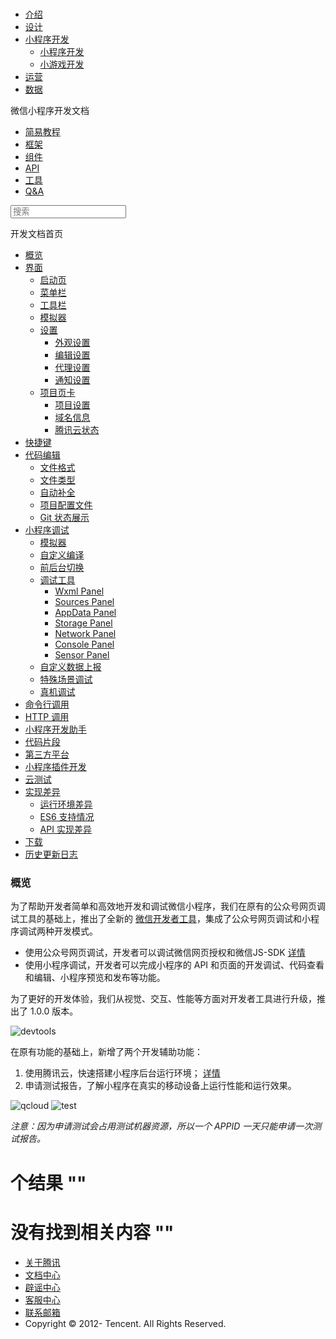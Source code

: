 <div class="book with-summary">

<div class="head">

<div class="head_box">

# [](javascript:; "_('微信公众平台 小程序')")

<div class="header_ctrls">

*   [介绍](https://mp.weixin.qq.com/debug/wxadoc/introduction/index.html)
*   [设计](https://mp.weixin.qq.com/debug/wxadoc/design/index.html)
*   [小程序开发](javascript:;)
    *   [小程序开发](https://mp.weixin.qq.com/debug/wxadoc/dev/index.html)
    *   [小游戏开发](https://mp.weixin.qq.com/debug/wxagame/dev/index.html)
*   [运营](https://mp.weixin.qq.com/debug/wxadoc/product/index.html)
*   [数据](https://mp.weixin.qq.com/debug/wxadoc/analysis/index.html)

</div>

</div>

</div>

<div class="sub_nav_box">

<div class="sub_nav_inner">

<div class="book-summary-opr" id="js-book-summary-opr"><a class="book-summary-btn"></a></div>

<div class="top_sub_nav">

<div class="top_title_wap"><span class="icon_title icon_dev"></span>

微信小程序开发文档

</div>

*   [简易教程](../)
*   [框架](../framework/MINA.html)
*   [组件](../component/)
*   [API](../api/)
*   [工具](devtools.html)
*   [Q&A](../qa.html)

</div>

<div id="book-search-input" role="search">

<form><label for="search-input" class="search-icon" id="js-search-icon"></label><input type="text" id="search-input" name="search-input" placeholder="搜索"> </form>

</div>

</div>

</div>

<div class="book-summary">

<div class="book-summary-home" id="js-summary-home"><a><span class="icon_home_s icon_dev"></span><span class="s_title_2">开发文档首页</span></a></div>

<nav role="navigation">

*   [概览](devtools.html)
*   [界面](page.html)
    *   [启动页](page.html#启动页)
    *   [菜单栏](page.html#菜单栏)
    *   [工具栏](page.html#工具栏)
    *   [模拟器](page.html#模拟器)
    *   [设置](settings.html)
        *   [外观设置](settings.html#外观设置)
        *   [编辑设置](settings.html#编辑设置)
        *   [代理设置](settings.html#代理设置)
        *   [通知设置](settings.html#通知设置)
    *   [项目页卡](project.html)
        *   [项目设置](project.html#项目设置)
        *   [域名信息](project.html#域名信息)
        *   [腾讯云状态](project.html#腾讯云状态)
*   [快捷键](shortcut.html)
*   [代码编辑](edit.html)
    *   [文件格式](edit.html#文件格式)
    *   [文件类型](edit.html#文件支持)
    *   [自动补全](edit.html#自动补全)
    *   [项目配置文件](edit.html#项目配置文件)
    *   [Git 状态展示](edit.html#git-状态展示)
*   [小程序调试](debug.html)
    *   [模拟器](debug.html#模拟器)
    *   [自定义编译](debug.html#自定义编译)
    *   [前后台切换](debug.html#前后台切换)
    *   [调试工具](debug.html#调试工具)
        *   [Wxml Panel](debug.html#wxml-panel)
        *   [Sources Panel](debug.html#sources-panel)
        *   [AppData Panel](debug.html#appdata-panel)
        *   [Storage Panel](debug.html#storage-panel)
        *   [Network Panel](debug.html#network-panel)
        *   [Console Panel](debug.html#console-panel)
        *   [Sensor Panel](debug.html#sensor-panel)
    *   [自定义数据上报](debug.html#自定义数据上报)
    *   [特殊场景调试](different.html)
    *   [真机调试](remote-debug.html)
*   [命令行调用](cli.html)
*   [HTTP 调用](http.html)
*   [小程序开发助手](mydev.html)
*   [代码片段](minicode.html)
*   [第三方平台](ext.html)
*   [小程序插件开发](plugin.html)
*   [云测试](monkey-test.html)
*   [实现差异](details.html)
    *   [运行环境差异](details.html#运行环境差异)
    *   [ES6 支持情况](details.html#客户端es6-api-支持情况)
    *   [API 实现差异](notsupport.html)
*   [下载](download.html)
*   [历史更新日志](uplog.html)

</nav>

</div>

<div class="book-body">

<div class="body-inner">

<div class="page-wrapper" tabindex="-1" role="main">

<div class="page-inner">

<div id="book-search-results">

<div class="search-noresults">

<section class="normal markdown-section">

### 概览

为了帮助开发者简单和高效地开发和调试微信小程序，我们在原有的公众号网页调试工具的基础上，推出了全新的 [微信开发者工具](download.html)，集成了公众号网页调试和小程序调试两种开发模式。

*   使用公众号网页调试，开发者可以调试微信网页授权和微信JS-SDK [详情](https://mp.weixin.qq.com/wiki?t=resource/res_main&id=mp1421141115)
*   使用小程序调试，开发者可以完成小程序的 API 和页面的开发调试、代码查看和编辑、小程序预览和发布等功能。

为了更好的开发体验，我们从视觉、交互、性能等方面对开发者工具进行升级，推出了 1.0.0 版本。

![devtools](https://mp.weixin.qq.com/debug/wxadoc/dev/image/devtools2/main.png)

在原有功能的基础上，新增了两个开发辅助功能：

1.  使用腾讯云，快速搭建小程序后台运行环境； [详情](https://mp.weixin.qq.com/debug/wxadoc/introduction/qcloud.html)
2.  申请测试报告，了解小程序在真实的移动设备上运行性能和运行效果。

![qcloud](https://mp.weixin.qq.com/debug/wxadoc/dev/image/devtools2/qcloud.png) ![test](https://mp.weixin.qq.com/debug/wxadoc/dev/image/devtools2/test.png)

_注意：因为申请测试会占用测试机器资源，所以一个 APPID 一天只能申请一次测试报告。_

</section>

</div>

<div class="search-results">

<div class="has-results">

# <span class="search-results-count"></span>个结果 "<span class="search-query"></span>"

</div>

<div class="no-results">

# 没有找到相关内容 "<span class="search-query"></span>"

</div>

</div>

</div>

</div>

</div>

<div class="foot" id="footer">

*   [关于腾讯](http://www.tencent.com/zh-cn/index.shtml)
*   [文档中心](https://mp.weixin.qq.com/debug/wxadoc/introduction/index.html?t=1484641676&)
*   [辟谣中心](https://mp.weixin.qq.com/cgi-bin/opshowpage?action=dispelinfo&lang=zh_CN&begin=1&count=9)
*   [客服中心](http://kf.qq.com/faq/120911VrYVrA1509086vyumm.html)
*   [联系邮箱](mailto:weixinmp@qq.com)
*   Copyright © 2012-<span id="s_copyright_year"></span> Tencent. All Rights Reserved.

</div>

</div>

[](../api/setEnableDebug.html)[](page.html)</div>

</div>